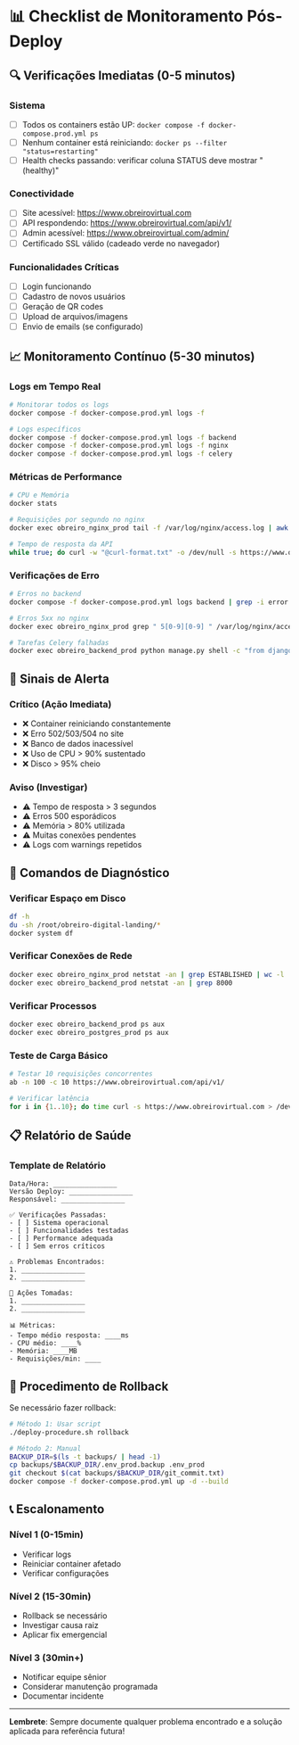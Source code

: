 # 📊 Checklist de Monitoramento Pós-Deploy

## 🔍 Verificações Imediatas (0-5 minutos)

### Sistema
- [ ] Todos os containers estão UP: `docker compose -f docker-compose.prod.yml ps`
- [ ] Nenhum container está reiniciando: `docker ps --filter "status=restarting"`
- [ ] Health checks passando: verificar coluna STATUS deve mostrar "(healthy)"

### Conectividade
- [ ] Site acessível: https://www.obreirovirtual.com
- [ ] API respondendo: https://www.obreirovirtual.com/api/v1/
- [ ] Admin acessível: https://www.obreirovirtual.com/admin/
- [ ] Certificado SSL válido (cadeado verde no navegador)

### Funcionalidades Críticas
- [ ] Login funcionando
- [ ] Cadastro de novos usuários
- [ ] Geração de QR codes
- [ ] Upload de arquivos/imagens
- [ ] Envio de emails (se configurado)

## 📈 Monitoramento Contínuo (5-30 minutos)

### Logs em Tempo Real
```bash
# Monitorar todos os logs
docker compose -f docker-compose.prod.yml logs -f

# Logs específicos
docker compose -f docker-compose.prod.yml logs -f backend
docker compose -f docker-compose.prod.yml logs -f nginx
docker compose -f docker-compose.prod.yml logs -f celery
```

### Métricas de Performance
```bash
# CPU e Memória
docker stats

# Requisições por segundo no nginx
docker exec obreiro_nginx_prod tail -f /var/log/nginx/access.log | awk '{print $4}' | uniq -c

# Tempo de resposta da API
while true; do curl -w "@curl-format.txt" -o /dev/null -s https://www.obreirovirtual.com/api/v1/; sleep 5; done
```

### Verificações de Erro
```bash
# Erros no backend
docker compose -f docker-compose.prod.yml logs backend | grep -i error | tail -20

# Erros 5xx no nginx
docker exec obreiro_nginx_prod grep " 5[0-9][0-9] " /var/log/nginx/access.log | tail -20

# Tarefas Celery falhadas
docker exec obreiro_backend_prod python manage.py shell -c "from django_celery_results.models import TaskResult; print(TaskResult.objects.filter(status='FAILURE').count())"
```

## 🚨 Sinais de Alerta

### Crítico (Ação Imediata)
- ❌ Container reiniciando constantemente
- ❌ Erro 502/503/504 no site
- ❌ Banco de dados inacessível
- ❌ Uso de CPU > 90% sustentado
- ❌ Disco > 95% cheio

### Aviso (Investigar)
- ⚠️ Tempo de resposta > 3 segundos
- ⚠️ Erros 500 esporádicos
- ⚠️ Memória > 80% utilizada
- ⚠️ Muitas conexões pendentes
- ⚠️ Logs com warnings repetidos

## 🔧 Comandos de Diagnóstico

### Verificar Espaço em Disco
```bash
df -h
du -sh /root/obreiro-digital-landing/*
docker system df
```

### Verificar Conexões de Rede
```bash
docker exec obreiro_nginx_prod netstat -an | grep ESTABLISHED | wc -l
docker exec obreiro_backend_prod netstat -an | grep 8000
```

### Verificar Processos
```bash
docker exec obreiro_backend_prod ps aux
docker exec obreiro_postgres_prod ps aux
```

### Teste de Carga Básico
```bash
# Testar 10 requisições concorrentes
ab -n 100 -c 10 https://www.obreirovirtual.com/api/v1/

# Verificar latência
for i in {1..10}; do time curl -s https://www.obreirovirtual.com > /dev/null; done
```

## 📋 Relatório de Saúde

### Template de Relatório
```
Data/Hora: ________________
Versão Deploy: ________________
Responsável: ________________

✅ Verificações Passadas:
- [ ] Sistema operacional
- [ ] Funcionalidades testadas
- [ ] Performance adequada
- [ ] Sem erros críticos

⚠️ Problemas Encontrados:
1. ________________
2. ________________

🔧 Ações Tomadas:
1. ________________
2. ________________

📊 Métricas:
- Tempo médio resposta: ____ms
- CPU médio: ____%
- Memória: ____MB
- Requisições/min: ____
```

## 🔄 Procedimento de Rollback

Se necessário fazer rollback:

```bash
# Método 1: Usar script
./deploy-procedure.sh rollback

# Método 2: Manual
BACKUP_DIR=$(ls -t backups/ | head -1)
cp backups/$BACKUP_DIR/.env_prod.backup .env_prod
git checkout $(cat backups/$BACKUP_DIR/git_commit.txt)
docker compose -f docker-compose.prod.yml up -d --build
```

## 📞 Escalonamento

### Nível 1 (0-15min)
- Verificar logs
- Reiniciar container afetado
- Verificar configurações

### Nível 2 (15-30min)
- Rollback se necessário
- Investigar causa raiz
- Aplicar fix emergencial

### Nível 3 (30min+)
- Notificar equipe sênior
- Considerar manutenção programada
- Documentar incidente

---

**Lembrete**: Sempre documente qualquer problema encontrado e a solução aplicada para referência futura!